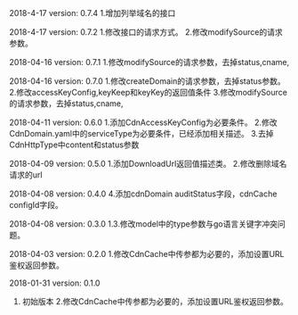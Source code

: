 2018-4-17 version: 0.7.4
1.增加列举域名的接口

2018-4-17 version: 0.7.2
1.修改接口的请求方式。
2.修改modifySource的请求参数。

2018-04-16 version: 0.7.1
1.修改modifySource的请求参数，去掉status,cname,

2018-04-16 version: 0.7.0
1.修改createDomain的请求参数，去掉status参数。
2.修改accessKeyConfig,keyKeep和keyKey的返回值条件
3.修改modifySource的请求参数，去掉status,cname,

2018-04-11 version: 0.6.0
1.添加CdnAccessKeyConfig为必要条件。
2.修改CdnDomain.yaml中的serviceType为必要条件，已经添加相关描述。
3.去掉CdnHttpType中content和status参数

2018-04-09 version: 0.5.0
1.添加DownloadUrl返回值描述类。
2.修改删除域名请求的url

2018-04-08 version: 0.4.0
4.添加cdnDomain auditStatus字段，cdnCache configId字段。

2018-04-08 version: 0.3.0
1.3.修改model中的type参数与go语言关键字冲突问题。

2018-04-03 version: 0.2.0
1.修改CdnCache中传参都为必要的，添加设置URL鉴权返回参数。

2018-01-31 version: 0.1.0
1. 初始版本
2.修改CdnCache中传参都为必要的，添加设置URL鉴权返回参数。
